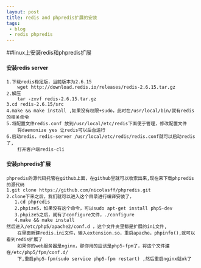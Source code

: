 ```yaml
---
layout: post
title: redis and phpredis扩展的安装
tags:
 - blog
 - redis phpredis
---
```



##linux上安装redis和phpredis扩展
  #### 安装redis server
    1.下载redis稳定版，当前版本为2.6.15
        wget http://download.redis.io/releases/redis-2.6.15.tar.gz
    2.解压
        tar -zxvf redis-2.6.15.tar.gz
    3.cd redis-2.6.15/src
    4.make && make install ,如果没有权限+sudo，此时在/usr/local/bin/就有redis的相关命令
    5.将配置文件redis.conf 放到/usr/local/etc/redis下面便于管理，修改配置文件
        将daemonize yes 让redis可以后台运行
    6.启动redis，redis-server /usr/local/etc/redis/redis.conf就可以启动redis了,
        打开客户端redis-cli

#### 安装phpredis扩展
    phpredis的源代码托管在github上面，在github里就可以收索出来,现在来下载phpredis的源代码
    1.git clone https://github.com/nicolasff/phpredis.git
    2.clone下来之后，我们就可以进入这个目录进行编译安装了，
       1.cd phpredis
       2.phpize5，如果没有这个命令，可以sudo apt-get install php5-dev
       3.phpize5之后，就有了configure文件，./configure
       4.make && make install
    然后进入/etc/php5/apache2/conf.d ，这个文件夹里都是扩展的ini文件,
        在里面新建redis.ini文件，输入extension.so，重启apache，phpinfo(),就可以看到redis扩展了
        如果你的web服务器是nginx，那你用的应该是php5-fpm了，将这个文件建在/etc/php5/fpm/conf.d/
        下,重启php5-fpm(sudo service php5-fpm restart) ,然后重启nginx就ok了
